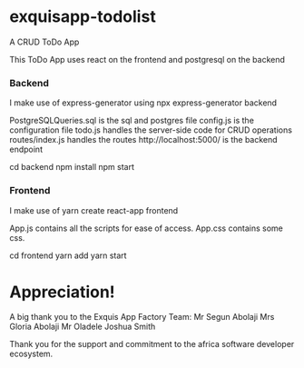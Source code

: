 # exquisapp-todolist
A CRUD ToDo App

This ToDo App uses react on the frontend and postgresql on the backend


### Backend

I make use of express-generator using npx express-generator backend

PostgreSQLQueries.sql is the sql and postgres file
config.js is the configuration file
todo.js handles the server-side code for CRUD operations 
routes/index.js handles the routes
http://localhost:5000/ is the backend endpoint

cd backend
npm install
npm start

### Frontend

I make use of yarn create react-app frontend

App.js contains all the scripts for ease of access.
App.css contains some css.

cd frontend
yarn add
yarn start

# Appreciation!
A big thank you to the Exquis App Factory Team:
Mr Segun Abolaji
Mrs Gloria Abolaji
Mr Oladele Joshua Smith

Thank you for the support and commitment to the africa software developer ecosystem.
